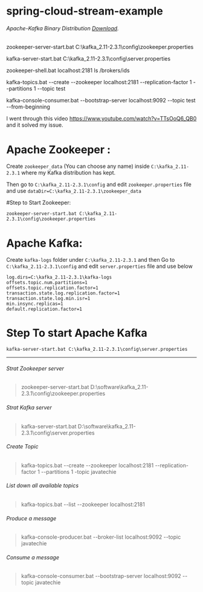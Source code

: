 # spring-cloud-stream-example

###### Apache-Kafka Binary Distribution [Download](http://apachemirror.wuchna.com/kafka/2.3.1/kafka_2.11-2.3.1.tgz).


zookeeper-server-start.bat C:\kafka_2.11-2.3.1\config\zookeeper.properties

kafka-server-start.bat C:\kafka_2.11-2.3.1\config\server.properties

zookeeper-shell.bat localhost:2181 ls /brokers/ids


kafka-topics.bat --create --zookeeper localhost:2181 --replication-factor 1 --partitions 1 --topic test

kafka-console-consumer.bat --bootstrap-server localhost:9092 --topic test --from-beginning

I went through this video https://www.youtube.com/watch?v=TTsOoQ6_QB0 and it solved my issue.

# Apache Zookeeper :

Create `zookeeper_data` (You can choose any name) inside `C:\kafka_2.11-2.3.1` where my Kafka distribution has kept.

Then go to `C:\kafka_2.11-2.3.1\config` and edit `zookeeper.properties` file and use `dataDir=C:\kafka_2.11-2.3.1\zookeeper_data`

#Step to Start Zookeeper:

`zookeeper-server-start.bat C:\kafka_2.11-2.3.1\config\zookeeper.properties`


# Apache Kafka: 

Create `kafka-logs` folder under `C:\kafka_2.11-2.3.1` and then Go to `C:\kafka_2.11-2.3.1\config` and edit `server.properties` file and use below

```
log.dirs=C:\kafka_2.11-2.3.1\kafka-logs
offsets.topic.num.partitions=1
offsets.topic.replication.factor=1
transaction.state.log.replication.factor=1
transaction.state.log.min.isr=1
min.insync.replicas=1
default.replication.factor=1
```

# Step To start Apache Kafka

`kafka-server-start.bat C:\kafka_2.11-2.3.1\config\server.properties`

---------------

###### Strat Zookeeper server
> zookeeper-server-start.bat D:\software\kafka_2.11-2.3.1\config\zookeeper.properties

###### Strat Kafka server 
> kafka-server-start.bat D:\software\kafka_2.11-2.3.1\config\server.properties

###### Create Topic
> kafka-topics.bat --create --zookeeper localhost:2181 --replication-factor 1 --partitions 1 -topic javatechie

###### List down all available topics
> kafka-topics.bat --list --zookeeper localhost:2181

###### Produce a message
> kafka-console-producer.bat --broker-list localhost:9092 --topic javatechie

###### Consume a message
> kafka-console-consumer.bat --bootstrap-server localhost:9092 --topic javatechie
